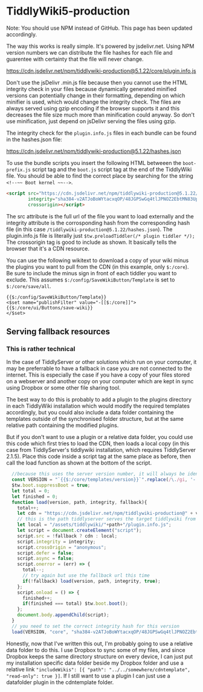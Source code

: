# TiddlyWiki5-production

Note: You should use NPM instead of GitHub. This page has been updated accordingly.

The way this works is really simple. It's powered by jsdelivr.net. Using NPM version numbers we can distribute the file hashes for each file and guarentee with certainty that the file will never change. 

https://cdn.jsdelivr.net/npm/tiddlywiki-production@5.1.22/core/plugin.info.js

Don't use the jsDelivr .min.js file because then you cannot use the HTML integrity check in your files because dynamically generated minified versions can potentially change in their formatting, depending on which minifier is used, which would change the integrity check. The files are always served using gzip encoding if the browser supports it and this decreases the file size much more than minification could anyway. So don't use minification, just depend on jsDelivr serving the files using gzip. 

The integrity check for the `plugin.info.js` files in each bundle can be found in the hashes.json file:

https://cdn.jsdelivr.net/npm/tiddlywiki-production@5.1.22/hashes.json

To use the bundle scripts you insert the following HTML betweeen the `boot-prefix.js` script tag and the `boot.js` script tag at the end of the TiddlyWiki file. You should be able to find the correct place by searching for the string `<!--~~ Boot kernel ~~-->`.

```html
<script src="https://cdn.jsdelivr.net/npm/tiddlywiki-production@5.1.22/core/plugin.info.js" 
        integrity="sha384-v2ATJoBoWYtacxqOP/48JGPSwGq4tlJPNOZ2EbtMN83UpOKIxF6E4nRTLQ2ckmcb"
        crossorigin></script>
```

The src attribute is the full url of the file you want to load externally and the integrity attribute is the corrosponding hash from the corresponding hash file (in this case `/tiddlywiki-production@5.1.22/hashes.json`). The plugin.info.js file is literally just `$tw.preloadTiddler(/* plugin tiddler */);` The crossorigin tag is good to include as shown. It basically tells the browser that it's a CDN resource. 


You can use the following wikitext to download a copy of your wiki minus the plugins you want to pull from the CDN (in this example, only `$:/core`). Be sure to include the minus sign in front of each tiddler you want to exclude. This assumes `$:/config/SaveWikiButton/Template` is set to `$:/core/save/all`. 

```plain
{{$:/config/SaveWikiButton/Template}}
<$set name="publishFilter" value="-[[$:/core]]">
{{$:/core/ui/Buttons/save-wiki}}
</$set>
```

## Serving fallback resources

### This is rather technical

In the case of TiddlyServer or other solutions which run on your computer, it may be preferrable to have a fallback in case you are not connected to the internet. This is especially the case if you have a copy of your files stored on a webserver and another copy on your computer which are kept in sync using Dropbox or some other file sharing tool. 

The best way to do this is probably to add a plugin to the plugins directory in each TiddlyWiki installation which would modify the required templates accordingly, but you could also include a data folder containing the templates outside of the synchronised folder structure, but at the same relative path containing the modified plugins. 

But if you don't want to use a plugin or a relative data folder, you could use this code which first tries to load the CDN, then loads a local copy (in this case from TiddlyServer's tiddlywiki installation, which requires TiddlyServer 2.1.5). Place this code inside a script tag at the same place as before, then call the load function as shown at the bottom of the script. 

```js
  //because this uses the server version number, it will always be identical to the fallback
  const VERSION = "`{{$:/core/templates/version}}`".replace(/\./gi, '-');
  $tw.boot.suppressBoot = true;
  let total = 0;
  let finished = 0;
  function load(version, path, integrity, fallback){
    total++;
    let cdn = "https://cdn.jsdelivr.net/npm/tiddlywiki-production@" + version + "/" + path + "/plugin.info.js";
    // this is the path tiddlyserver serves the target tiddlywiki from
    let local = "/assets/tiddlywiki/"+path+"/plugin.info.js";
    let script = document.createElement("script");
    script.src = !fallback ? cdn : local;
    script.integrity = integrity;
    script.crossOrigin = "anonymous";
    script.defer = false;
    script.async = false;
    script.onerror = (err) => {
      total--;
      // try again but use the fallback url this time
      if(!fallback) load(version, path, integrity, true);
    };
    script.onload = () => { 
      finished++;
      if(finished === total) $tw.boot.boot();
    };
    document.body.appendChild(script);
  }
  // you need to set the correct integrity hash for this version
  load(VERSION, "core", "sha384-v2ATJoBoWYtacxqOP/48JGPSwGq4tlJPNOZ2EbtMN83UpOKIxF6E4nRTLQ2ckmcb", false);
```
 
Honestly, now that I've written this out, I'm probably going to use a relative data folder to do this. I use Dropbox to sync some of my files, and since Dropbox keeps the same directory structure on every device, I can just put my installation specific data folder beside my Dropbox folder and use a relative link `"includeWikis": [{ "path": "../../somewhere/cdntemplate", "read-only": true }]`. If I still want to use a plugin I can just use a datafolder plugin in the cdntemplate folder.

